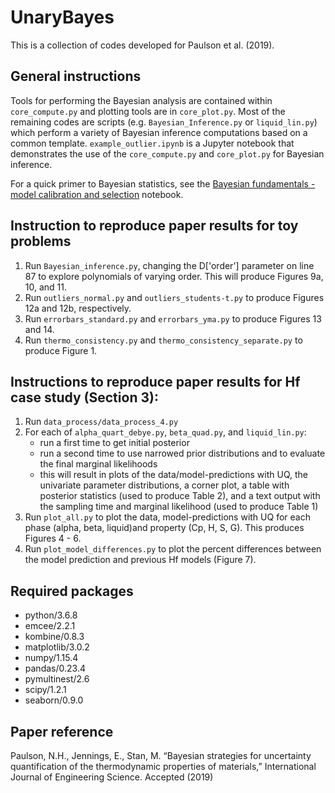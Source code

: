 # UnaryBayes
This is a collection of codes developed for Paulson et al. (2019).

## General instructions
Tools for performing the Bayesian analysis are contained within `core_compute.py` and plotting tools are in `core_plot.py`. Most of the remaining codes are scripts (e.g. `Bayesian_Inference.py` or `liquid_lin.py`) which perform a variety of Bayesian inference computations based on a common template. `example_outlier.ipynb` is a Jupyter notebook that demonstrates the use of the `core_compute.py` and `core_plot.py` for Bayesian inference.

For a quick primer to Bayesian statistics, see the [Bayesian fundamentals - model calibration and selection](https://github.com/npaulson/Bayesian-statistics-notebooks/blob/master/Bayesian%20fundamentals%20-%20model%20calibration%20and%20selection.ipynb) notebook.

## Instruction to reproduce paper results for toy problems
1. Run `Bayesian_inference.py`, changing the D['order'] parameter on line 87 to explore polynomials of varying order. This will produce Figures 9a, 10, and 11.
2. Run `outliers_normal.py` and `outliers_students-t.py` to produce Figures 12a and 12b, respectively.
3. Run `errorbars_standard.py` and `errorbars_yma.py` to produce Figures 13 and 14.
4. Run `thermo_consistency.py` and `thermo_consistency_separate.py` to produce Figure 1.

## Instructions to reproduce paper results for Hf case study (Section 3):
1. Run `data_process/data_process_4.py`
2. For each of `alpha_quart_debye.py`, `beta_quad.py`, and `liquid_lin.py`:
    * run a first time to get initial posterior
	* run a second time to use narrowed prior distributions and to evaluate the final marginal likelihoods
	* this will result in plots of the data/model-predictions with UQ, the univariate parameter distributions, a corner plot, a table with posterior statistics (used to produce Table 2), and a text output with the sampling time and marginal likelihood (used to produce Table 1)
3. Run `plot_all.py` to plot the data, model-predictions with UQ for each phase (alpha, beta, liquid)and property (Cp, H, S, G). This produces Figures 4 - 6.
4. Run `plot_model_differences.py` to plot the percent differences between the model prediction and previous Hf models (Figure 7).

## Required packages
* python/3.6.8
* emcee/2.2.1
* kombine/0.8.3
* matplotlib/3.0.2
* numpy/1.15.4
* pandas/0.23.4
* pymultinest/2.6
* scipy/1.2.1
* seaborn/0.9.0

## Paper reference
Paulson, N.H., Jennings, E., Stan, M. “Bayesian strategies for uncertainty quantification of the thermodynamic properties of materials,” International Journal of Engineering Science. Accepted (2019)